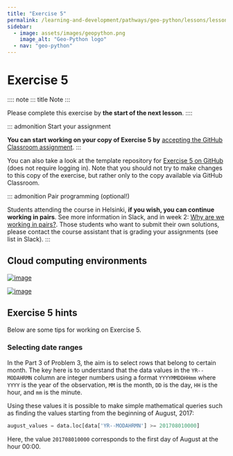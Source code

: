 ```yaml
---
title: "Exercise 5"
permalink: /learning-and-development/pathways/geo-python/lessons/lesson-5/exercise-5/
sidebar:
  - image: assets/images/geopython.png
    image_alt: "Geo-Python logo"
  - nav: "geo-python"
---
```



# Exercise 5

:::: note
::: title
Note
:::

Please complete this exercise by **the start of the next lesson**.
::::

::: admonition
Start your assignment

**You can start working on your copy of Exercise 5 by** [accepting the
GitHub Classroom assignment](https://classroom.github.com/a/HDTTefgd).
:::

You can also take a look at the template repository for [Exercise 5 on
GitHub](https://github.com/Geo-Python-2023/Exercise-5) (does not require
logging in). Note that you should not try to make changes to this copy
of the exercise, but rather only to the copy available via GitHub
Classroom.

::: admonition
Pair programming (optional!)

Students attending the course in Helsinki, **if you wish, you can
continue working in pairs**. See more information in Slack, and in week
2: [Why are we working in
pairs?](https://geo-python-site.readthedocs.io/en/latest/lessons/L2/why-pairs.html).
Those students who want to submit their own solutions, please contact
the course assistant that is grading your assignments (see list in
Slack).
:::

## Cloud computing environments

[![image](https://img.shields.io/badge/launch-binder-red.svg)](https://mybinder.org/v2/gh/Geo-Python-2023/Binder/main?urlpath=lab)

[![image](https://img.shields.io/badge/launch-CSC%20notebook-blue.svg)](https://notebooks.csc.fi/)

## Exercise 5 hints

Below are some tips for working on Exercise 5.

### Selecting date ranges

In the Part 3 of Problem 3, the aim is to select rows that belong to
certain month. The key here is to understand that the data values in the
`YR--MODAHRMN` column are integer numbers using a format `YYYYMMDDHHmm`
where `YYYY` is the year of the observation, `MM` is the month, `DD` is
the day, `HH` is the hour, and `mm` is the minute.

Using these values it is possible to make simple mathematical queries
such as finding the values starting from the beginning of August, 2017:

``` python
august_values = data.loc[data['YR--MODAHRMN'] >= 201708010000]
```

Here, the value `201708010000` corresponds to the first day of August at
the hour 00:00.
